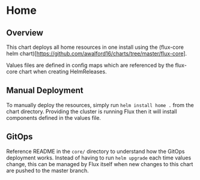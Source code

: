 # Home

## Overview

This chart deploys all home resources in one install using the (flux-core helm chart)[https://github.com/awalford16/charts/tree/master/flux-core]. 

Values files are defined in config maps which are referenced by the flux-core chart when creating HelmReleases.


## Manual Deployment

To manually deploy the resources, simply run `helm install home .` from the chart directory. Providing the cluster is running Flux then it will install components defined in the values file.


## GitOps

Reference README in the `core/` directory to understand how the GitOps deployment works. Instead of having to run `helm upgrade` each time values change, this can be managed by Flux itself when new changes to this chart are pushed to the master branch.
